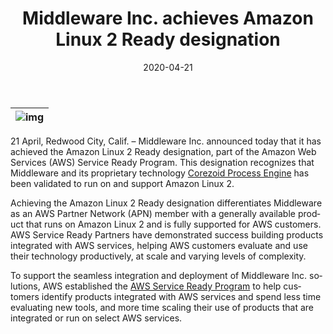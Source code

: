 ﻿---
date: '2020-04-21'
url: 'middleware-amazon-linux-2'
next: 'corezoid-alibaba-cloud'
title: 'Middleware Inc. achieves Amazon Linux 2 Ready designation'
description: 'Achieving the Amazon Linux 2 Ready designation differentiates Middleware as an AWS Partner Network (APN) member with a generally available product that runs on Amazon Linux 2 and is fully supported for AWS customers.'
image: '/images/corezoid-aws-linux-2.png'
category:
    - 'Use cases'
subcategory:
	- 'Enterprise'
tags:
    - 'aws'
    - 'amazon'
    - 'linux'
    - 'middleware'
    - 'corezoid'
    - 'partner'
lang: 'en'

---
| ![img](../images/corezoid-aws-linux-2.png) |
| :---: |

21 April, Redwood City, Calif. – Middleware Inc. announced today that it has achieved the Amazon Linux 2 Ready designation, part of the Amazon Web Services (AWS) Service Ready Program. This designation recognizes that Middleware and its proprietary technology [Corezoid Process Engine](https://aws.amazon.com/marketplace/pp/B013AYOIYG/ref=srh_res_product_image?ie=UTF8&sr=0-2&qid=1438670590321)  has been validated to run on and support Amazon Linux 2.

  

Achieving the Amazon Linux 2 Ready designation differentiates Middleware as an AWS Partner Network (APN) member with a generally available product that runs on Amazon Linux 2 and is fully supported for AWS customers. AWS Service Ready Partners have demonstrated success building products integrated with AWS services, helping AWS customers evaluate and use their technology productively, at scale and varying levels of complexity.
  

To support the seamless integration and deployment of Middleware Inc. solutions, AWS established the [AWS Service Ready Program](https://aws.amazon.com/partners/service-ready/) to help customers identify products integrated with AWS services and spend less time evaluating new tools, and more time scaling their use of products that are integrated or run on select AWS services.


